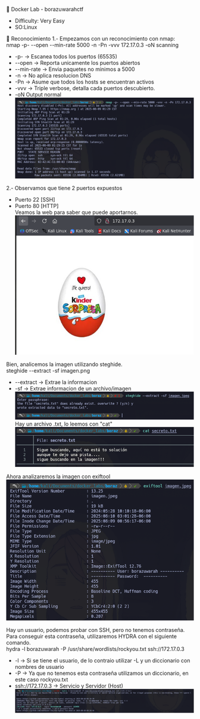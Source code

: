 🐋 Docker Lab - borazuwarahctf<br>
- Difficulty: Very Easy
- SO:Linux

🎯 Reconocimiento
1.- Empezamos con un reconocimiento con nmap:<br>
nmap -p- --open --min-rate 5000 -n -Pn -vvv 172.17.0.3 -oN scanning
- -p- -> Escanea todos los puertos (65535)
- --open -> Reporta unicamente los puertos abiertos
- --min-rate -> Envia paquetes no minimos a 5000
- -n -> No aplica resolucion DNS
- -Pn -> Asume que todos los hosts se encuentran activos
- -vvv -> Triple verbose, detalla cada puertos descubierto.
- -oN Output normal  
![RECONOCIMIENTO](./images/boraz8/nmap.png)

2.- Observamos que tiene 2 puertos expuestos<br>
- Puerto 22 [SSH]
- Puerto 80 [HTTP]  
Veamos la web para saber que puede aportarnos.
  ![WEB](./images/boraz8/web.png)

Bien, analicemos la imagen utilizando steghide.  
steghide --extract -sf imagen.png<br>
- --extract -> Extrae la informacion
- -sf -> Extrae informacion de un archivo/imagen
![STEGHIDE](./images/boraz8/steghide.png)<br>
Hay un archivo .txt, lo leemos con "cat"
![STEG1](./images/boraz8/setg2.png)<br>

Ahora analizaremos la imagen con exiftool
![EXIFTOOL](./images/boraz8/exiftool.png)

Hay un usuario, podemos probar con SSH, pero no tenemos contraseña. <br>
Para conseguir esta contraseña, utilizaremos HYDRA con el siguiente comando.  
hydra -l borazuwarah -P /usr/share/wordlists/rockyou.txt ssh://172.17.0.3     
- -l -> Si se tiene el usuario, de lo contraio utilizar -L y un diccionario con nombres de usuario
- -P -> Ya que no tenemos esta contraseña utilizamos un diccionario, en este caso rockyou.txt
- ssh://172.17.0.3 -> Servicio y Servidor (Host)
![HYDRA](./images/boraz8/hydra.png)















